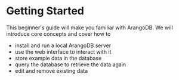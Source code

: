 Getting Started
===============

This beginner's guide will make you familiar with ArangoDB.
We will introduce core concepts and cover how to

- install and run a local ArangoDB server
- use the web interface to interact with it
- store example data in the database
- query the database to retrieve the data again
- edit and remove existing data
